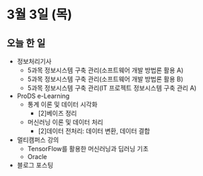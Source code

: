 # 3월 3일 (목)

## 오늘 한 일

* 정보처리기사
  * 5과목 정보시스템 구축 관리(소프트웨어 개발 방법론 활용 A)
  * 5과목 정보시스템 구축 관리(소프트웨어 개발 방법론 활용 B)
  * 5과목 정보시스템 구축 관리(IT 프로젝트 정보시스템 구축 관리 A)
* ProDS e-Learning
  * 통계 이론 및 데이터 시각화
    * [2]베이즈 정리
  * 머신러닝 이론 및 데이터 처리
    * [2]데이터 전처리: 데이터 변환, 데이터 결합
* 멀티캠퍼스 강의
  * TensorFlow를 활용한 머신러닝과 딥러닝 기초
  * Oracle
* 블로그 포스팅